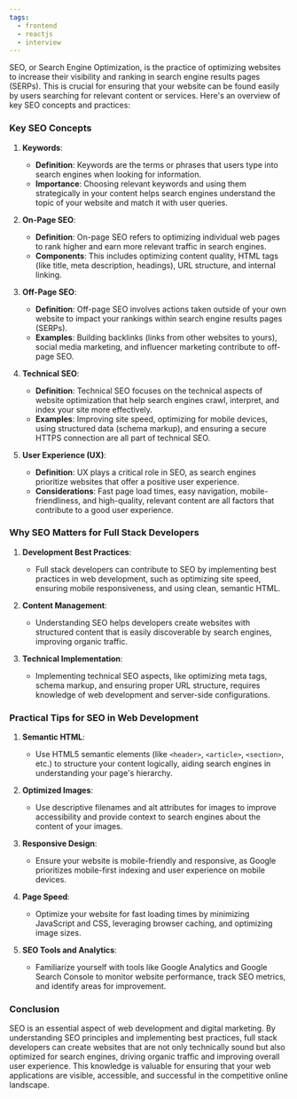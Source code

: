```yaml
---
tags:
  - frontend
  - reactjs
  - interview
---
```

SEO, or Search Engine Optimization, is the practice of optimizing websites to increase their visibility and ranking in search engine results pages (SERPs). This is crucial for ensuring that your website can be found easily by users searching for relevant content or services. Here's an overview of key SEO concepts and practices:

### Key SEO Concepts

1. **Keywords**:
    
    - **Definition**: Keywords are the terms or phrases that users type into search engines when looking for information.
    - **Importance**: Choosing relevant keywords and using them strategically in your content helps search engines understand the topic of your website and match it with user queries.
2. **On-Page SEO**:
    
    - **Definition**: On-page SEO refers to optimizing individual web pages to rank higher and earn more relevant traffic in search engines.
    - **Components**: This includes optimizing content quality, HTML tags (like title, meta description, headings), URL structure, and internal linking.
3. **Off-Page SEO**:
    
    - **Definition**: Off-page SEO involves actions taken outside of your own website to impact your rankings within search engine results pages (SERPs).
    - **Examples**: Building backlinks (links from other websites to yours), social media marketing, and influencer marketing contribute to off-page SEO.
4. **Technical SEO**:
    
    - **Definition**: Technical SEO focuses on the technical aspects of website optimization that help search engines crawl, interpret, and index your site more effectively.
    - **Examples**: Improving site speed, optimizing for mobile devices, using structured data (schema markup), and ensuring a secure HTTPS connection are all part of technical SEO.
5. **User Experience (UX)**:
    
    - **Definition**: UX plays a critical role in SEO, as search engines prioritize websites that offer a positive user experience.
    - **Considerations**: Fast page load times, easy navigation, mobile-friendliness, and high-quality, relevant content are all factors that contribute to a good user experience.

### Why SEO Matters for Full Stack Developers

1. **Development Best Practices**:
    
    - Full stack developers can contribute to SEO by implementing best practices in web development, such as optimizing site speed, ensuring mobile responsiveness, and using clean, semantic HTML.
2. **Content Management**:
    
    - Understanding SEO helps developers create websites with structured content that is easily discoverable by search engines, improving organic traffic.
3. **Technical Implementation**:
    
    - Implementing technical SEO aspects, like optimizing meta tags, schema markup, and ensuring proper URL structure, requires knowledge of web development and server-side configurations.

### Practical Tips for SEO in Web Development

1. **Semantic HTML**:
    
    - Use HTML5 semantic elements (like `<header>`, `<article>`, `<section>`, etc.) to structure your content logically, aiding search engines in understanding your page's hierarchy.
2. **Optimized Images**:
    
    - Use descriptive filenames and alt attributes for images to improve accessibility and provide context to search engines about the content of your images.
3. **Responsive Design**:
    
    - Ensure your website is mobile-friendly and responsive, as Google prioritizes mobile-first indexing and user experience on mobile devices.
4. **Page Speed**:
    
    - Optimize your website for fast loading times by minimizing JavaScript and CSS, leveraging browser caching, and optimizing image sizes.
5. **SEO Tools and Analytics**:
    
    - Familiarize yourself with tools like Google Analytics and Google Search Console to monitor website performance, track SEO metrics, and identify areas for improvement.

### Conclusion

SEO is an essential aspect of web development and digital marketing. By understanding SEO principles and implementing best practices, full stack developers can create websites that are not only technically sound but also optimized for search engines, driving organic traffic and improving overall user experience. This knowledge is valuable for ensuring that your web applications are visible, accessible, and successful in the competitive online landscape.